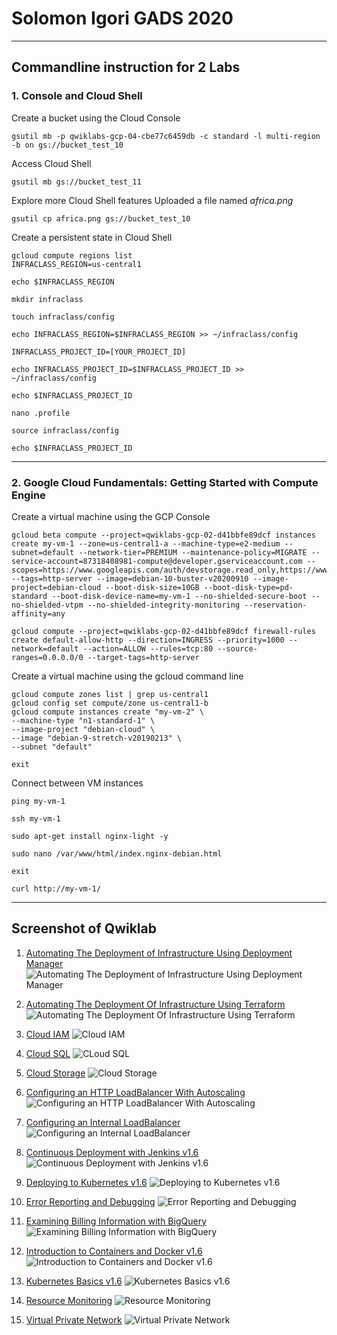 # Solomon Igori GADS 2020
***
## Commandline instruction for 2 Labs
### 1. Console and Cloud Shell
  
Create a bucket using the Cloud Console
```
gsutil mb -p qwiklabs-gcp-04-cbe77c6459db -c standard -l multi-region -b on gs://bucket_test_10
```

Access Cloud Shell
```  
gsutil mb gs://bucket_test_11
```

Explore more Cloud Shell features
Uploaded a file named _africa.png_  
```
gsutil cp africa.png gs://bucket_test_10
```

Create a persistent state in Cloud Shell  
```
gcloud compute regions list  
INFRACLASS_REGION=us-central1  

echo $INFRACLASS_REGION

mkdir infraclass

touch infraclass/config

echo INFRACLASS_REGION=$INFRACLASS_REGION >> ~/infraclass/config

INFRACLASS_PROJECT_ID=[YOUR_PROJECT_ID]

echo INFRACLASS_PROJECT_ID=$INFRACLASS_PROJECT_ID >> ~/infraclass/config

echo $INFRACLASS_PROJECT_ID

nano .profile

source infraclass/config

echo $INFRACLASS_PROJECT_ID
```
***
### 2. Google Cloud Fundamentals: Getting Started with Compute Engine
Create a virtual machine using the GCP Console
```
gcloud beta compute --project=qwiklabs-gcp-02-d41bbfe89dcf instances create my-vm-1 --zone=us-central1-a --machine-type=e2-medium --subnet=default --network-tier=PREMIUM --maintenance-policy=MIGRATE --service-account=87318408981-compute@developer.gserviceaccount.com --scopes=https://www.googleapis.com/auth/devstorage.read_only,https://www.googleapis.com/auth/logging.write,https://www.googleapis.com/auth/monitoring.write,https://www.googleapis.com/auth/servicecontrol,https://www.googleapis.com/auth/service.management.readonly,https://www.googleapis.com/auth/trace.append --tags=http-server --image=debian-10-buster-v20200910 --image-project=debian-cloud --boot-disk-size=10GB --boot-disk-type=pd-standard --boot-disk-device-name=my-vm-1 --no-shielded-secure-boot --no-shielded-vtpm --no-shielded-integrity-monitoring --reservation-affinity=any

gcloud compute --project=qwiklabs-gcp-02-d41bbfe89dcf firewall-rules create default-allow-http --direction=INGRESS --priority=1000 --network=default --action=ALLOW --rules=tcp:80 --source-ranges=0.0.0.0/0 --target-tags=http-server
```

Create a virtual machine using the gcloud command line
```
gcloud compute zones list | grep us-central1  
gcloud config set compute/zone us-central1-b  
gcloud compute instances create "my-vm-2" \
--machine-type "n1-standard-1" \
--image-project "debian-cloud" \
--image "debian-9-stretch-v20190213" \
--subnet "default"  

exit
```

Connect between VM instances
```
ping my-vm-1  

ssh my-vm-1  

sudo apt-get install nginx-light -y  

sudo nano /var/www/html/index.nginx-debian.html  

exit

curl http://my-vm-1/
```
***
## Screenshot of Qwiklab
1. [Automating The Deployment of Infrastructure Using Deployment Manager](./Qwiklabs/AutomatingTheDeploymentOfInfrastructureUsingDeploymentManager.png) 
![Automating The Deployment of Infrastructure Using Deployment Manager](./Qwiklabs/AutomatingTheDeploymentOfInfrastructureUsingDeploymentManager.png)

2. [Automating The Deployment Of Infrastructure Using Terraform](./Qwiklabs/AutomatingTheDeploymentOfInfrastructureUsingTerraform.png)
![Automating The Deployment Of Infrastructure Using Terraform](./Qwiklabs/AutomatingTheDeploymentOfInfrastructureUsingTerraform.png)

3. [Cloud IAM](./Qwiklabs/CloudIAM.png)
![Cloud IAM](./Qwiklabs/CloudIAM.png)

4. [Cloud SQL](./Qwiklabs/cloudSQL.png)
![CLoud SQL](./Qwiklabs/cloudSQL.png)

5. [Cloud Storage](./Qwiklabs/CloudStorage.png)
![Cloud Storage](./Qwiklabs/CloudStorage.png)

6. [Configuring an HTTP LoadBalancer With Autoscaling](./Qwiklabs/ConfiguringAnHTTPLoadBalancerWithAutoscaling.png)
![Configuring an HTTP LoadBalancer With Autoscaling](./Qwiklabs/ConfiguringAnHTTPLoadBalancerWithAutoscaling.png)

7. [Configuring an Internal LoadBalancer](./Qwiklabs/ConfiguringAnInternalLoadBalancer.png)
![Configuring an Internal LoadBalancer](./Qwiklabs/ConfiguringAnInternalLoadBalancer.png)

8. [Continuous Deployment with Jenkins v1.6](./Qwiklabs/ContinuousDeploymentWithJenkinsV1.6.png)
![Continuous Deployment with Jenkins v1.6](./Qwiklabs/ContinuousDeploymentWithJenkinsV1.6.png)

9. [Deploying to Kubernetes v1.6](./Qwiklabs/DeployingToKubernetesV1.6.png)
![Deploying to Kubernetes v1.6](./Qwiklabs/DeployingToKubernetesV1.6.png)

10. [Error Reporting and Debugging](./Qwiklabs/errorReportingAndDebugging.png)
![Error Reporting and Debugging](./Qwiklabs/errorReportingAndDebugging.png)

11. [Examining Billing Information with BigQuery](./Qwiklabs/examiningBillingInformationWithBigQuery.png)
![Examining Billing Information with BigQuery](./Qwiklabs/examiningBillingInformationWithBigQuery.png)

12. [Introduction to Containers and Docker v1.6](./Qwiklabs/IntroductionToContainersAndDockerv1.6.png)
![Introduction to Containers and Docker v1.6](./Qwiklabs/IntroductionToContainersAndDockerv1.6.png)

13. [Kubernetes Basics v1.6](./Qwiklabs/KubernetesBasicsV1.6.png)
![Kubernetes Basics v1.6](./Qwiklabs/KubernetesBasicsV1.6.png)

14. [Resource Monitoring](./Qwiklabs/resourceMonitoring.png)
![Resource Monitoring](./Qwiklabs/resourceMonitoring.png)

15. [Virtual Private Network](./Qwiklabs/VirtualPrivateNetwork.png)
![Virtual Private Network](./Qwiklabs/VirtualPrivateNetwork.png)
